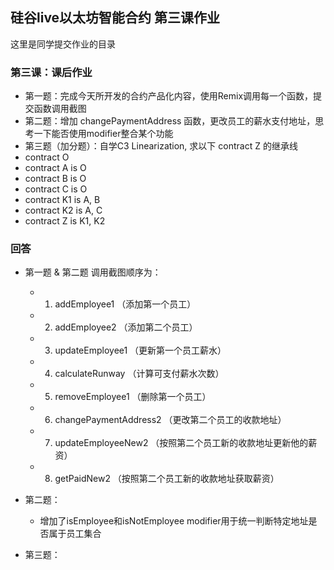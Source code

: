 ## 硅谷live以太坊智能合约 第三课作业
这里是同学提交作业的目录

### 第三课：课后作业
- 第一题：完成今天所开发的合约产品化内容，使用Remix调用每一个函数，提交函数调用截图
- 第二题：增加 changePaymentAddress 函数，更改员工的薪水支付地址，思考一下能否使用modifier整合某个功能
- 第三题（加分题）：自学C3 Linearization, 求以下 contract Z 的继承线
- contract O
- contract A is O
- contract B is O
- contract C is O
- contract K1 is A, B
- contract K2 is A, C
- contract Z is K1, K2


### 回答
- 第一题 & 第二题 调用截图顺序为：
  - 1. addEmployee1 （添加第一个员工）
  - 2. addEmployee2 （添加第二个员工）
  - 3. updateEmployee1 （更新第一个员工薪水）
  - 4. calculateRunway （计算可支付薪水次数）
  - 5. removeEmployee1 （删除第一个员工）
  - 6. changePaymentAddress2 （更改第二个员工的收款地址）
  - 7. updateEmployeeNew2 （按照第二个员工新的收款地址更新他的薪资）
  - 8. getPaidNew2 （按照第二个员工新的收款地址获取薪资）

- 第二题：
  - 增加了isEmployee和isNotEmployee modifier用于统一判断特定地址是否属于员工集合

- 第三题：


